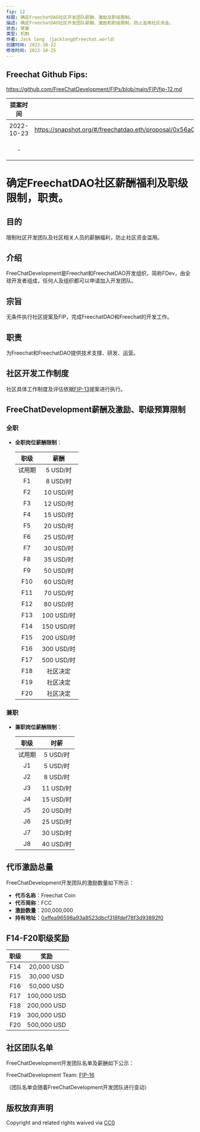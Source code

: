 ```yaml
---
fip: 12
标题: 确定FreechatDAO社区开发团队薪酬、激励及职级限制。
描述: 确定FreechatDAO社区开发团队薪酬、激励和职级限制，防止滥用社区资金。
状态: 草案
类型: 机制
作者: Jack long （jacklong@freechat.world）
创建时间: 2022-10-22
修改时间: 2022-10-25
---
```


## Freechat Github Fips: 

https://github.com/FreeChatDevelopment/FIPs/blob/main/FIP/fip-12.md


  | 提案时间 | 链接 | 结果 |
  |:-:|:-:|:-:|
  |2022-10-23|https://snapshot.org/#/freechatdao.eth/proposal/0x56a07c7f382b5a66aecc1ebaf2ebad39e493760402357f5071bb1ebb2949d71d|待定|
  |-|-|待定|

# 确定FreechatDAO社区薪酬福利及职级限制，职责。

## 目的
限制社区开发团队及社区相关人员的薪酬福利，防止社区资金滥用。

## 介绍
FreeChatDevelopment是Freechat和FreechatDAO开发组织，简称FDev，由全球开发者组成，任何人及组织都可以申请加入开发团队。

## 宗旨
无条件执行社区提案及FIP，完成FreechatDAO和Freechat的开发工作。

## 职责
为Freechat和FreechatDAO提供技术支撑、研发、运营。

## 社区开发工作制度
社区具体工作制度及评估依据[FIP-13](https://github.com/FreeChatDevelopment/FIPs/blob/main/FIP/fip-12.md)提案进行执行。

## FreeChatDevelopment薪酬及激励、职级预算限制
### 全职
   - **全职岗位薪酬限制**：

     | 职级 | 薪酬 |
     | :-: |:-:|
     | 试用期 |5 USD/时|
     | F1  |8    USD/时|
     | F2  |10   USD/时|
     | F3  |12   USD/时|
     | F4  |15   USD/时|
     | F5  |20   USD/时|
     | F6  |25   USD/时|
     | F7  |30   USD/时|
     | F8  |35   USD/时|
     | F9  |50   USD/时|
     | F10 |60   USD/时|
     | F11 |70   USD/时|
     | F12 |80   USD/时|
     | F13 |100  USD/时|
     | F14 |150  USD/时|
     | F15 |200  USD/时|
     | F16 |300  USD/时|
     | F17 |500  USD/时|
     | F18 |社区决定|
     | F19 |社区决定|
     | F20 |社区决定|

### 兼职
- **兼职岗位薪酬限制**：

   | 职级 | 时薪 |
   | :-: |:-:|
   |试用期 |5 USD/时|   
   | J1  |5 USD/时|
   | J2  |8 USD/时|
   | J3  |11 USD/时|
   | J4  |15 USD/时|
   | J5  |20 USD/时|
   | J6  |25 USD/时|
   | J7  |30 USD/时|
   | J8  |40 USD/时|

## 代币激励总量
FreeChatDevelopment开发团队的激励数量如下所示：
- **代币名称**：Freechat Coin
- **代币简称**：FCC
- **激励数量**：200,000,000
- **持有地址**：[0xffea96598a93a8523dbcf318fdef78f3d93892f0](https://etherscan.io/token/0x171b1daefac13a0a3524fcb6beddc7b31e58e079?a=0xffea96598a93a8523dbcf318fdef78f3d93892f0)

## F14-F20职级奖励

   | 职级 | 奖励 |
   | :-: |:-:|
   |F14  |20,000 USD|   
   |F15  |30,000 USD|
   |F16  |50,000 USD|
   |F17  |100,000 USD|
   |F18  |200,000 USD|
   |F19  |300,000 USD|
   |F20  |500,000 USD|

## 社区团队名单
FreeChatDevelopment开发团队名单及薪酬如下公示：

FreeChatDevelopment Team: [FIP-16](https://github.com/FreeChatDevelopment/FIPs/blob/main/FIP/fip-16.md)

（团队名单会随着FreeChatDevelopment开发团队进行变动）

## 版权放弃声明
Copyright and related rights waived via [CC0](https://github.com/ethereum/EIPs/blob/master/LICENSE.md)